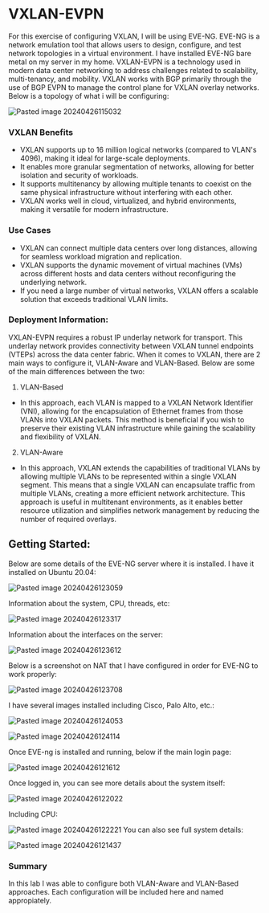 # VXLAN-EVPN

For this exercise of configuring VXLAN, I will be using EVE-NG. EVE-NG is a network emulation tool that allows users to design, configure, and test network topologies in a virtual environment. I have installed EVE-NG bare metal on my server in my home. VXLAN-EVPN  is a technology used in modern data center networking to address challenges related to scalability, multi-tenancy, and mobility. VXLAN works with BGP primarily through the use of BGP EVPN  to manage the control plane for VXLAN overlay networks. Below is a topology of what i will be configuring:

![Pasted image 20240426115032](https://github.com/lm3nitro/VXLAN-EVPN/assets/55665256/df580b3b-3c7c-48c6-9435-d56c5748b687)

### VXLAN Benefits

+ VXLAN supports up to 16 million logical networks (compared to VLAN's 4096), making it ideal for large-scale deployments.
+ It enables more granular segmentation of networks, allowing for better isolation and security of workloads.
+ It supports multitenancy by allowing multiple tenants to coexist on the same physical infrastructure without interfering with each other.
+ VXLAN works well in cloud, virtualized, and hybrid environments, making it versatile for modern infrastructure.

### Use Cases

+ VXLAN can connect multiple data centers over long distances, allowing for seamless workload migration and replication.
+ VXLAN supports the dynamic movement of virtual machines (VMs) across different hosts and data centers without reconfiguring the underlying network.
+ If you need a large number of virtual networks, VXLAN offers a scalable solution that exceeds traditional VLAN limits.

### Deployment Information:

VXLAN-EVPN requires a robust IP underlay network for transport. This underlay network provides connectivity between VXLAN tunnel endpoints (VTEPs) across the data center fabric. When it comes to VXLAN, there are 2 main ways to configure it, VLAN-Aware and VLAN-Based. Below are some of the main differences between the two:

1. VLAN-Based
 + In this approach, each VLAN is mapped to a VXLAN Network Identifier (VNI), allowing for the encapsulation of Ethernet frames from those VLANs into VXLAN packets. This method is beneficial if you wish to preserve their existing VLAN infrastructure while gaining the scalability and flexibility of VXLAN.

2. VLAN-Aware
 + In this approach, VXLAN extends the capabilities of traditional VLANs by allowing multiple VLANs to be represented within a single VXLAN segment. This means that a single VXLAN can encapsulate traffic from multiple VLANs, creating a more efficient network architecture. This approach is useful in multitenant environments, as it enables better resource utilization and simplifies network management by reducing the number of required overlays.

## Getting Started:

Below are some details of the EVE-NG server where it is installed. I have it installed on Ubuntu 20.04:

![Pasted image 20240426123059](https://github.com/lm3nitro/VXLAN-EVPN/assets/55665256/87ddd73a-87c2-4de5-bf42-fec2a30dec26)

Information about the system, CPU, threads, etc:

![Pasted image 20240426123317](https://github.com/lm3nitro/VXLAN-EVPN/assets/55665256/9c113003-a94e-4e7b-8c32-f7bf68546fce)

Information about the interfaces on the server:

![Pasted image 20240426123612](https://github.com/lm3nitro/VXLAN-EVPN/assets/55665256/6dd4fb8a-b9f8-49f1-8afc-8345bff1121b)

Below is a screenshot on NAT that I have configured in order for EVE-NG to work properly:

![Pasted image 20240426123708](https://github.com/lm3nitro/VXLAN-EVPN/assets/55665256/721cbc2d-dd4c-4c09-b0f3-1c834c493e11)

I have several images installed including Cisco, Palo Alto, etc.:

![Pasted image 20240426124053](https://github.com/lm3nitro/VXLAN-EVPN/assets/55665256/778e19d1-71c4-492e-86de-c031d9781544)

![Pasted image 20240426124114](https://github.com/lm3nitro/VXLAN-EVPN/assets/55665256/7f1f5295-c42f-4e9e-b3bc-48a3fceaeb03)

Once EVE-ng is installed and running, below if the main login page:

![Pasted image 20240426121612](https://github.com/lm3nitro/VXLAN-EVPN/assets/55665256/097f63c2-0caa-4331-a287-471bf44c069d)

Once logged in, you can see more details about the system itself:

![Pasted image 20240426122022](https://github.com/lm3nitro/VXLAN-EVPN/assets/55665256/a1a34fb8-e6ea-4ffa-a9a1-d7a6891a029d)

Including CPU: 

![Pasted image 20240426122221](https://github.com/lm3nitro/VXLAN-EVPN/assets/55665256/2fee1176-9171-42f3-b545-b1b7325f7e2f)
You can also see full system details:

![Pasted image 20240426121437](https://github.com/lm3nitro/VXLAN-EVPN/assets/55665256/63f0ffb2-201e-41c1-9cdc-a3011ca4a096)

### Summary

In this lab I was able to configure both VLAN-Aware and VLAN-Based approaches. Each configuration will be included here and named appropiately. 
